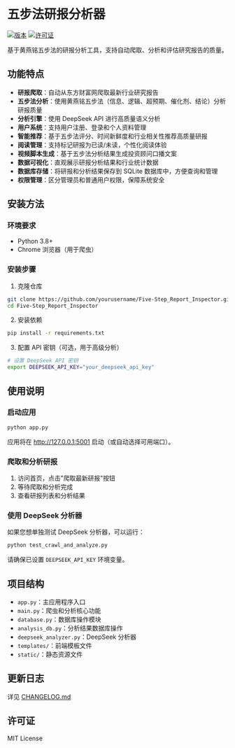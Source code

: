 # 五步法研报分析器

[![版本](https://img.shields.io/badge/版本-0.7.5-blue.svg?t=1701156201)](https://github.com/QC202502/Five-Step_Report_Inspector)
[![许可证](https://img.shields.io/badge/许可证-MIT-green.svg)](LICENSE)

基于黄燕铭五步法的研报分析工具，支持自动爬取、分析和评估研究报告的质量。

## 功能特点

- **研报爬取**：自动从东方财富网爬取最新行业研究报告
- **五步法分析**：使用黄燕铭五步法（信息、逻辑、超预期、催化剂、结论）分析研报质量
- **分析引擎**：使用 DeepSeek API 进行高质量语义分析
- **用户系统**：支持用户注册、登录和个人资料管理
- **智能推荐**：基于五步法评分、时间新鲜度和行业相关性推荐高质量研报
- **阅读管理**：支持标记研报为已读/未读，个性化阅读体验
- **视频脚本生成**：基于五步法分析结果生成投资顾问口播文案
- **数据可视化**：直观展示研报分析结果和行业统计数据
- **数据库存储**：将研报和分析结果保存到 SQLite 数据库中，方便查询和管理
- **权限管理**：区分管理员和普通用户权限，保障系统安全

## 安装方法

### 环境要求

- Python 3.8+
- Chrome 浏览器（用于爬虫）

### 安装步骤

1. 克隆仓库

```bash
git clone https://github.com/yourusername/Five-Step_Report_Inspector.git
cd Five-Step_Report_Inspector
```

2. 安装依赖

```bash
pip install -r requirements.txt
```

3. 配置 API 密钥（可选，用于高级分析）

```bash
# 设置 DeepSeek API 密钥
export DEEPSEEK_API_KEY="your_deepseek_api_key"
```

## 使用说明

### 启动应用

```bash
python app.py
```

应用将在 http://127.0.0.1:5001 启动（或自动选择可用端口）。

### 爬取和分析研报

1. 访问首页，点击"爬取最新研报"按钮
2. 等待爬取和分析完成
3. 查看研报列表和分析结果

### 使用 DeepSeek 分析器

如果您想单独测试 DeepSeek 分析器，可以运行：

```bash
python test_crawl_and_analyze.py
```

请确保已设置 `DEEPSEEK_API_KEY` 环境变量。

## 项目结构

- `app.py`：主应用程序入口
- `main.py`：爬虫和分析核心功能
- `database.py`：数据库操作模块
- `analysis_db.py`：分析结果数据库操作
- `deepseek_analyzer.py`：DeepSeek 分析器
- `templates/`：前端模板文件
- `static/`：静态资源文件

## 更新日志

详见 [CHANGELOG.md](CHANGELOG.md)

## 许可证

MIT License 